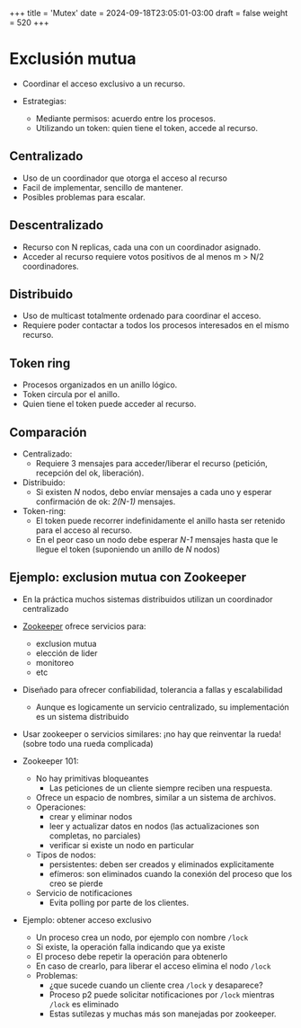 +++
title = 'Mutex'
date = 2024-09-18T23:05:01-03:00
draft = false
weight = 520
+++

# Exclusión mutua

- Coordinar el acceso exclusivo a un recurso.

- Estrategias:
    - Mediante permisos: acuerdo entre los procesos.
    - Utilizando un token: quien tiene el token, accede al recurso.

## Centralizado

- Uso de un coordinador que otorga el acceso al recurso
- Facil de implementar, sencillo de mantener. 
- Posibles problemas para escalar.

## Descentralizado

- Recurso con N replicas, cada una con un coordinador asignado.
- Acceder al recurso requiere votos positivos de al menos m > N/2 coordinadores.

## Distribuido

- Uso de multicast totalmente ordenado para coordinar el acceso.
- Requiere poder contactar a todos los procesos interesados en el mismo recurso.

## Token ring

- Procesos organizados en un anillo lógico.
- Token circula por el anillo.
- Quien tiene el token puede acceder al recurso.

## Comparación

- Centralizado:
    - Requiere 3 mensajes para acceder/liberar el recurso (petición, recepción del ok, liberación).
- Distribuido:
    - Si existen _N_ nodos, debo envíar mensajes a cada uno y esperar confirmación de ok: _2(N-1)_ mensajes.
- Token-ring:
    - El token puede recorrer indefinidamente el anillo hasta ser retenido para el acceso al recurso.
    - En el peor caso un nodo debe esperar _N-1_ mensajes hasta que le llegue el token (suponiendo un anillo de _N_ nodos)

## Ejemplo: exclusion mutua con Zookeeper

- En la práctica muchos sistemas distribuidos utilizan un coordinador centralizado

- [Zookeeper](https://zookeeper.apache.org/) ofrece servicios para:
    - exclusion mutua
    - elección de lider
    - monitoreo
    - etc
- Diseñado para ofrecer confiabilidad, tolerancia a fallas y escalabilidad
    - Aunque es logicamente un servicio centralizado, su implementación es un sistema distribuido
- Usar zookeeper o servicios similares: ¡no hay que reinventar la rueda! (sobre todo una rueda complicada)

- Zookeeper 101:
    - No hay primitivas bloqueantes
        - Las peticiones de un cliente siempre reciben una respuesta.
    - Ofrece un espacio de nombres, similar a un sistema de archivos.
    - Operaciones:
        - crear y eliminar nodos
        - leer y actualizar datos en nodos (las actualizaciones son completas, no parciales)
        - verificar si existe un nodo en particular
    - Tipos de nodos:
        - persistentes: deben ser creados y eliminados explicitamente
        - efímeros: son eliminados cuando la conexión del proceso que los creo se pierde
    - Servicio de notificaciones
        - Evita polling por parte de los clientes.

- Ejemplo: obtener acceso exclusivo
    - Un proceso crea un nodo, por ejemplo con nombre `/lock`
    - Si existe, la operación falla indicando que ya existe
    - El proceso debe repetir la operación para obtenerlo
    - En caso de crearlo, para liberar el acceso elimina el nodo `/lock`
    - Problemas:
        - ¿que sucede cuando un cliente crea `/lock` y desaparece?
        - Proceso p2 puede solicitar notificaciones por `/lock` mientras `/lock` es eliminado
        - Estas sutilezas y muchas más son manejadas por zookeeper.


